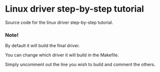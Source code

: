 # Linux driver step-by-step tutorial

Source code for the linux driver step-by-step tutorial.


### Note!
By default it will build the final driver.

You can change which driver it will build in the Makefile.

Simply uncomment out the line you wish to build and comment the others.